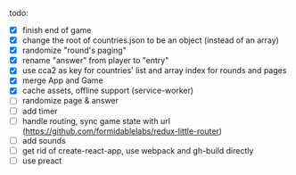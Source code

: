 todo:
- [x] finish end of game
- [x] change the root of countries.json to be an object (instead of an array)
- [x] randomize "round's paging"
- [x] rename "answer" from player to "entry"
- [x] use cca2 as key for countries' list and array index for rounds and pages
- [x] merge App and Game
- [x] cache assets, offline support (service-worker)
- [ ] randomize page & answer
- [ ] add timer
- [ ] handle routing, sync game state with url (https://github.com/formidablelabs/redux-little-router)
- [ ] add sounds
- [ ] get rid of create-react-app, use webpack and gh-build directly
- [ ] use preact
